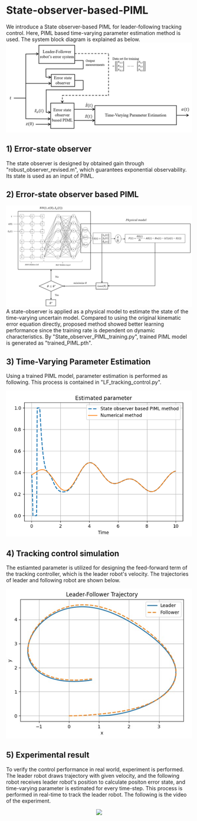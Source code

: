 # State-observer-based-PIML

We introduce a State observer-based PIML for leader-following tracking control. Here, PIML based time-varying parameter estimation method is used. The system block diagram is explained as below.
![block diagram](https://github.com/sjpark000/State-observer-PIML/blob/main/block_diagram.jpg)

## 1) Error-state observer
The state observer is designed by obtained gain through "robust_observer_revised.m", which guarantees exponential observability. Its state is used as an input of PIML.
## 2) Error-state observer based PIML
![observer-based PIML](https://github.com/sjpark000/State-observer-PIML/blob/main/observer_based_PIML.jpg)
A state-observer is applied as a physical model to estimate the state of the time-varying uncertain model. Compared to using the original kinematic error equation directly, proposed method showed better learning performance since the training rate is dependent on dynamic characteristics. By "State_observer_PIML_training.py", trained PIML model is generated as "trained_PIML.pth".
## 3) Time-Varying Parameter Estimation
Using a trained PIML model, parameter estimation is performed as following. This process is contained in "LF_tracking_control.py".
<p align="center">
  <img src="https://github.com/sjpark000/State-observer-PIML/blob/main/parameter_Case1_new.png">
</p>

## 4) Tracking control simulation
The estiamted parameter is utilized for designing the feed-forward term of the tracking controller, which is the leader robot's velocity. The trajectories of leader and following robot are shown below.
<p align="center">
  <img src="https://github.com/sjpark000/State-observer-PIML/blob/main/traj_proposed_controller.jpg">
</p>

## 5) Experimental result
To verify the control performance in real world, experiment is performed. The leader robot draws trajectory with given velocity, and the following robot receives leader robot's position to calculate positon error state, and time-varying parameter is estimated for every time-step. This process is performed in real-time to track the leader robot. The following is the video of the experiment.

<p align="center">
  <img src="https://github.com/sjpark000/State-observer-PIML/assets/110597177/fcc46278-1186-4b73-9acd-80a813c9aeaa">
</p>

